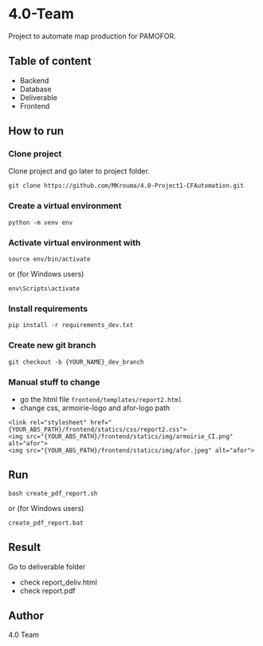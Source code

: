 # 4.0-Team
Project to automate map production for PAMOFOR.


## Table of content
* Backend 
* Database
* Deliverable
* Frontend 


## How to run
### Clone project
Clone project and go later to project folder.
```
git clone https://github.com/MKrouma/4.0-Project1-CFAutomation.git
```


### Create a virtual environment
```
python -m venv env
```

### Activate virtual environment with 
```
source env/bin/activate
```
or (for Windows users)
```
env\Scripts\activate
```

### Install requirements
```
pip install -r requirements_dev.txt
```

### Create new git branch
```
git checkout -b {YOUR_NAME}_dev_branch
```

### Manual stuff to change
* go the html file `frontend/templates/report2.html`
* change css, armoirie-logo and afor-logo path
```
<link rel="stylesheet" href="{YOUR_ABS_PATH}/frontend/statics/css/report2.css">
<img src="{YOUR_ABS_PATH}/frontend/statics/img/armoirie_CI.png" alt="afor">
<img src="{YOUR_ABS_PATH}/frontend/statics/img/afor.jpeg" alt="afor">

```

## Run
```
bash create_pdf_report.sh
```
or (for Windows users)
```
create_pdf_report.bat
```

## Result
Go to deliverable folder
* check report_deliv.html
* check report.pdf


## Author
4.0 Team 
